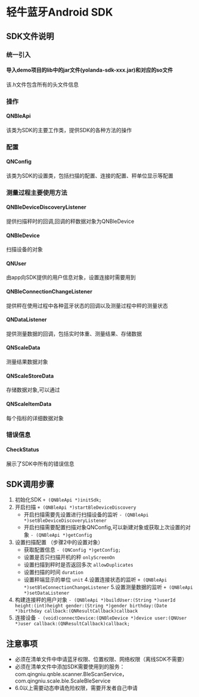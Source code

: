 # 轻牛蓝牙Android SDK 

## SDK文件说明
### 统一引入
#### 导入demo项目的lib中的jar文件(yolanda-sdk-xxx.jar)和对应的so文件
该.h文件包含所有的头文件信息

### 操作
#### QNBleApi
该类为SDK的主要工作类，提供SDK的各种方法的操作

### 配置
#### QNConfig
该类为SDK的设置类，包括扫描的配置、连接的配置、秤单位显示等配置

### 测量过程主要使用方法
#### QNBleDeviceDiscoveryListener
提供扫描秤时的回调,回调的秤数据对象为QNBleDevice
#### QNBleDevice
扫描设备的对象

#### QNUser
由app向SDK提供的用户信息对象，设置连接时需要用到

#### QNBleConnectionChangeListener
提供秤在使用过程中各种蓝牙状态的回调以及测量过程中秤的测量状态

#### QNDataListener
提供测量数据的回调，包括实时体重、测量结果、存储数据
#### QNScaleData
测量结果数据对象
#### QNScaleStoreData
存储数据对象,可以通过
#### QNScaleItemData
每个指标的详细数据对象


### 错误信息
#### CheckStatus
展示了SDK中所有的错误信息


## SDK调用步骤

1. 初始化SDK `+ (QNBleApi *)initSdk;`
2. 开启扫描 `+ (QNBleApi *)startBleDeviceDiscovery`
	+ 开启扫描需要先设置进行扫描设备的监听 `- (QNBleApi *)setBleDeviceDiscoveryListener`
	+ 开启扫描需要配置扫描对象QNConfig,可以新建对象或获取上次设置的对象 `- (QNBleApi *)getConfig`
3. 设置扫描配置 （步骤2中的设置对象）
 	+ 获取配置信息 `- (QNConfig *)getConfig;`
	+ 设置是否只扫描开机的秤 `onlyScreenOn`
	+ 设置扫描到秤时是否返回多次 `allowDuplicates`
	+ 设置扫描的时间 `duration`
	+ 设置秤端显示的单位 `unit`
4.设置连接状态的监听 `+ (QNBleApi *)setBleConnectionChangeListener`
5.设置测量数据的监听 `+ (QNBleApi *)setDataListener`
6. 构建连接秤的用户对象 `- (QNBleApi *)buildUser:(String *)userId height:(int)height gender:(String *)gender birthday:(Date *)birthday callback:(QNResultCallback)callback`
7. 连接设备 `- (void)connectDevice:(QNBleDevice *)device user:(QNUser *)user callback:(QNResultCallback)callback;`



## 注意事项
- 必须在清单文件中申请蓝牙权限、位置权限、网络权限（离线SDK不需要）
- 必须在清单文件中添加SDK需要使用到的服务：com.qingniu.qnble.scanner.BleScanService，com.qingniu.scale.ble.ScaleBleService
- 6.0以上需要动态申请危险权限，需要开发者自己申请